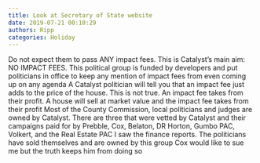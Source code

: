 ```yaml
---
title: Look at Secretary of State website
date: 2019-07-21 00:10:29
authors: Ripp
categories: Holiday
---
```


 Do not expect them to pass ANY impact fees.   This is Catalyst’s main aim:  NO IMPACT FEES.   This political group is funded by developers and put politicians in office to keep any mention of impact fees from even coming up on any agenda
A Catalyst politician will tell you that an impact fee just adds to the price of the house.   This is not true.  An impact fee takes from their profit.   A house will sell at market value and the impact fee takes from their profit
Most of the County Commission, local politicians and judges are owned by Catalyst.  There are three that were vetted by Catalyst and their campaigns paid for by Prebble, Cox, Belaton, DR Horton, Gumbo PAC, Volkert, and the Real Estate PAC
I saw the finance reports.  The politicians have sold themselves and are owned by this group
Cox would like to sue me but the truth keeps him from doing so